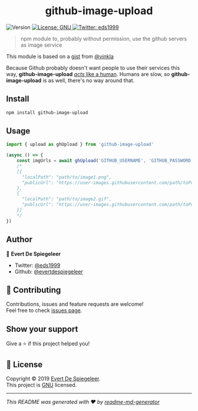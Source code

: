 <h1 align="center">github-image-upload</h1>
<p>
  <img alt="Version" src="https://img.shields.io/npm/v/github-image-upload.svg">
  <a href="https://www.gnu.org/licenses/gpl-3.0.nl.html">
    <img alt="License: GNU" src="https://img.shields.io/badge/License-GNU-yellow.svg" target="_blank" />
  </a>
  <a href="https://twitter.com/eds1999">
    <img alt="Twitter: eds1999" src="https://img.shields.io/twitter/follow/eds1999.svg?style=social" target="_blank" />
  </a>
</p>

> npm module to, probably without permission, use the github servers as image service

This module is based on a [gist](https://gist.github.com/vinkla/dca76249ba6b73c5dd66a4e986df4c8d) from [@vinkla](https://github.com/vinkla)

Because Github probably doesn't want people to use their services this way, **github-image-upload** [*acts* like a human](https://github.com/GoogleChrome/puppeteer). Humans are slow, so **github-image-upload** is as well, there's no way around that.

## Install

```sh
npm install github-image-upload
```

## Usage

```js
import { upload as ghUpload } from 'github-image-upload'

(async () => {
    const imgUrls = await ghUpload('GITHUB_USERNAME', 'GITHUB_PASSWORD', ['path/to/image1.png', 'path/to/image2.gif'])
    /*
    [{
      "localPath": "path/to/image1.png",
      "publicUrl": "https://user-images.githubusercontent.com/path/toPublicImage1.png"
    }, 
    {
      "localPath": "path/to/image2.gif",
      "publicUrl": "https://user-images.githubusercontent.com/path/toPublicImage2.gif"
    }]
    */
})
```

## Author

👤 **Evert De Spiegeleer**

* Twitter: [@eds1999](https://twitter.com/eds1999)
* Github: [@evertdespiegeleer](https://github.com/evertdespiegeleer)

## 🤝 Contributing

Contributions, issues and feature requests are welcome!<br />Feel free to check [issues page](https://github.com/evertdespiegeleer/github-image-upload/issues).

## Show your support

Give a ⭐️ if this project helped you!

## 📝 License

Copyright © 2019 [Evert De Spiegeleer](https://github.com/evertdespiegeleer).<br />
This project is [GNU](https://www.gnu.org/licenses/gpl-3.0.nl.html) licensed.

***
_This README was generated with ❤️ by [readme-md-generator](https://github.com/kefranabg/readme-md-generator)_